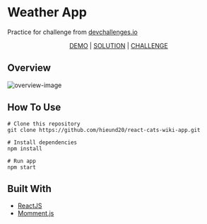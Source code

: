 <h1>Weather App</h1>

<p>Practice for challenge from <a href="https://devchallenges.io/">devchallenges.io</a><p>
<div align="center">
<a href="https://react-weather-app-hieund20.vercel.app/">DEMO</a> | <a href="https://devchallenges.io/solutions/WzXSsYzFVFLhqlKZdyXz">SOLUTION</a> | <a href="https://devchallenges.io/challenges/mM1UIenRhK808W8qmLWv">CHALLENGE</a>
</div>

<h2>Overview</h2>
<img src="https://res.cloudinary.com/dna6tju5f/image/upload/v1647505838/Github%20project%20overview/weather-app-overview_ivv8gp.png" alt="overview-image"/>

<h2>How To Use</h2>

```
# Clone this repository
git clone https://github.com/hieund20/react-cats-wiki-app.git

# Install dependencies
npm install

# Run app
npm start
```

<h2>Built With</h2>
<ul>
  <li><a href="https://reactjs.org/">ReactJS</a></li>
  <li><a href="https://momentjs.com/">Momment.js</a></li>
</ul>

